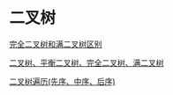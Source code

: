 # 二叉树

<!--
create time: 2019-03-18 22:42:25
Author: <TODO: 请写上你的名字>

This file is created by Marboo<http://marboo.io> template file $MARBOO_HOME/.media/starts/default.md
本文件由 Marboo<http://marboo.io> 模板文件 $MARBOO_HOME/.media/starts/default.md 创建
-->

[完全二叉树和满二叉树区别](https://blog.csdn.net/sinat_37668729/article/details/76726685)

[二叉树、平衡二叉树、完全二叉树、满二叉树](https://blog.csdn.net/hytdsky/article/details/4783707)

[二叉树遍历(先序、中序、后序)](https://www.jianshu.com/p/456af5480cee)
